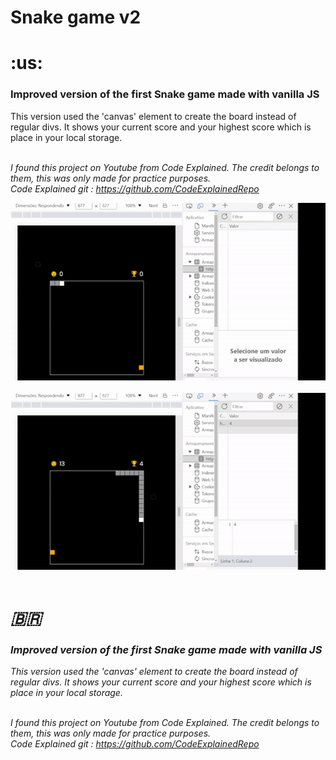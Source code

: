 

<h1>Snake game v2</h1>
<h1>:us:</h1> 
<h3>Improved version of the first Snake game made with vanilla JS</h3>
This version used the 'canvas' element to create the board instead of regular divs. It shows your current score and your
highest score which is place in your local storage.<br><br>

<em>I found this project on Youtube from Code Explained. The credit belongs to them, this was only made for practice purposes.<br>
Code Explained git : https://github.com/CodeExplainedRepo<br>


<img src='teste.gif'/><br><br>
<img src='teste2.gif'/><br><br>


<h1><span>&#x1f1e7;&#x1f1f7;</span></h1>
<h3>Improved version of the first Snake game made with vanilla JS</h3>
This version used the 'canvas' element to create the board instead of regular divs. It shows your current score and your
highest score which is place in your local storage.<br><br>

<em>I found this project on Youtube from Code Explained. The credit belongs to them, this was only made for practice purposes.<br>
Code Explained git : https://github.com/CodeExplainedRepo<br>
